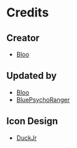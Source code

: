 # Credits

## Creator
- [Bloo](https://twitter.com/Bloo_dev)

## Updated by
- [Bloo](https://twitter.com/Bloo_dev)
- [BluePsychoRanger](https://twitter.com/BluPsychoRanger)

## Icon Design
- [DuckJr](https://twitter.com/DuckJr94)
